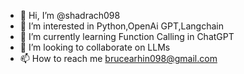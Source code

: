 - 👋 Hi, I’m @shadrach098
- 👀 I’m interested in Python,OpenAi GPT,Langchain
- 🌱 I’m currently learning Function Calling in ChatGPT
- 💞️ I’m looking to collaborate on  LLMs
- 📫 How to reach me brucearhin098@gmail.com

<!---
shadrach098/shadrach098 is a ✨ special ✨ repository because its `README.md` (this file) appears on your GitHub profile.
You can click the Preview link to take a look at your changes.
--->
